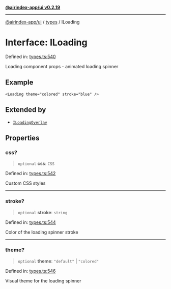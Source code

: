 [**@airindex-app/ui v0.2.19**](../../README.md)

***

[@airindex-app/ui](../../README.md) / [types](../README.md) / ILoading

# Interface: ILoading

Defined in: [types.ts:540](https://github.com/airindex-app/ui/blob/main/src/types.ts#L540)

Loading component props - animated loading spinner

## Example

```tsx
<Loading theme="colored" stroke="blue" />
```

## Extended by

- [`ILoadingOverlay`](ILoadingOverlay.md)

## Properties

### css?

> `optional` **css**: `CSS`

Defined in: [types.ts:542](https://github.com/airindex-app/ui/blob/main/src/types.ts#L542)

Custom CSS styles

***

### stroke?

> `optional` **stroke**: `string`

Defined in: [types.ts:544](https://github.com/airindex-app/ui/blob/main/src/types.ts#L544)

Color of the loading spinner stroke

***

### theme?

> `optional` **theme**: `"default"` \| `"colored"`

Defined in: [types.ts:546](https://github.com/airindex-app/ui/blob/main/src/types.ts#L546)

Visual theme for the loading spinner
